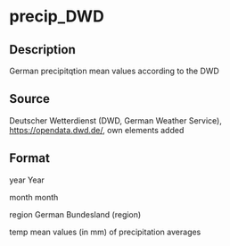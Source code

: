 # precip_DWD

## Description

German precipitqtion mean values according to the DWD

## Source


Deutscher Wetterdienst (DWD, German Weather Service),  <https://opendata.dwd.de/>, own elements added


## Format

year
  Year
  
month
  month
  
region
  German Bundesland (region)

temp
   mean values (in mm) of precipitation averages
   
   
